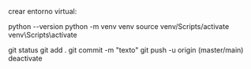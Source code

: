 crear entorno virtual:

python --version
python -m venv venv
source venv/Scripts/activate
venv\Scripts\actívate

git status
git add .
git commit -m "texto"
git push -u origin (master/main)
deactivate
